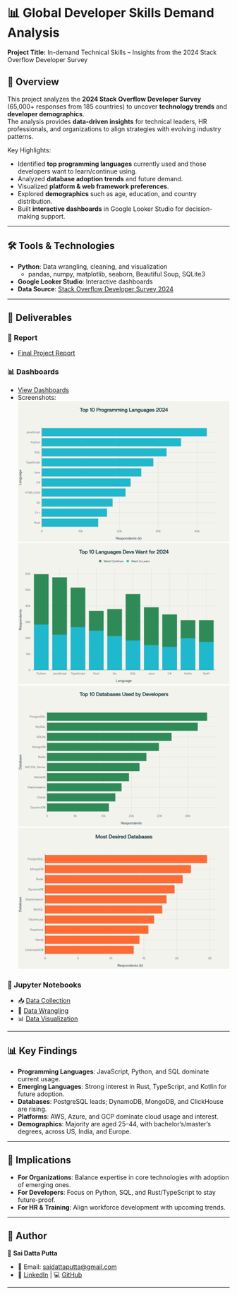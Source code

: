 # 📊 Global Developer Skills Demand Analysis  
**Project Title:** In-demand Technical Skills – Insights from the 2024 Stack Overflow Developer Survey  

## 📌 Overview  
This project analyzes the **2024 Stack Overflow Developer Survey** (65,000+ responses from 185 countries) to uncover **technology trends** and **developer demographics**.  
The analysis provides **data-driven insights** for technical leaders, HR professionals, and organizations to align strategies with evolving industry patterns.  

Key Highlights:
- Identified **top programming languages** currently used and those developers want to learn/continue using.  
- Analyzed **database adoption trends** and future demand.  
- Visualized **platform & web framework preferences**.  
- Explored **demographics** such as age, education, and country distribution.  
- Built **interactive dashboards** in Google Looker Studio for decision-making support.  

---

## 🛠️ Tools & Technologies  
- **Python**: Data wrangling, cleaning, and visualization  
  - pandas, numpy, matplotlib, seaborn, Beautiful Soup, SQLite3
- **Google Looker Studio**: Interactive dashboards  
- **Data Source**: [Stack Overflow Developer Survey 2024](https://survey.stackoverflow.co/2024/)  

---


## 📎 Deliverables  

### 📑 Report  
- [Final Project Report](Project_Report.pdf)  

### 📊 Dashboards  
- [View Dashboards](Dashboard.pdf)  
- Screenshots:  
  ![Top 10 Programming Languages](image_1.png)  
  ![Top 10 Languages Devs Want](image_2.png)  
  ![Top 10 Databases used by Dev](image_3.png)
  ![Most Desired Databases](image_4.png)  

### 📓 Jupyter Notebooks  
- 📥 [Data Collection](Data_Collection.ipynb)  
- 🧹 [Data Wrangling](Data_Wrangling.ipynb)  
- 📊 [Data Visualization](Data_Visualization.ipynb)  

---

## 📊 Key Findings  

- **Programming Languages**: JavaScript, Python, and SQL dominate current usage.  
- **Emerging Languages**: Strong interest in Rust, TypeScript, and Kotlin for future adoption.  
- **Databases**: PostgreSQL leads; DynamoDB, MongoDB, and ClickHouse are rising.  
- **Platforms**: AWS, Azure, and GCP dominate cloud usage and interest.  
- **Demographics**: Majority are aged 25–44, with bachelor’s/master’s degrees, across US, India, and Europe.  
---

## 🚀 Implications  
- **For Organizations**: Balance expertise in core technologies with adoption of emerging ones.  
- **For Developers**: Focus on Python, SQL, and Rust/TypeScript to stay future-proof.  
- **For HR & Training**: Align workforce development with upcoming trends.  

---

## 📌 Author  
👤 **Sai Datta Putta**  
- 📧 Email: saidattaputta@gmail.com  
- 💼 [LinkedIn](#) | 💻 [GitHub](#)  

---

